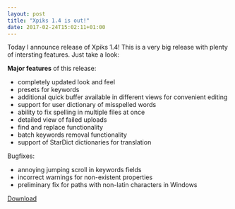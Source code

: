 ```yaml
---
layout: post
title: "Xpiks 1.4 is out!"
date: 2017-02-24T15:02:11+01:00
---
```


Today I announce release of Xpiks 1.4! This is a very big release with plenty of intersting features. Just take a look:

**Major features** of this release:

- completely updated look and feel
- presets for keywords
- additional quick buffer available in different views for convenient editing
- support for user dictionary of misspelled words
- ability to fix spelling in multiple files at once
- detailed view of failed uploads
- find and replace functionality
- batch keywords removal functionality
- support of StarDict dictionaries for translation

Bugfixes:

- annoying jumping scroll in keywords fields
- incorrect warnings for non-existent properties
- preliminary fix for paths with non-latin characters in Windows

<div class="download-link"><a href="{{ site.url }}/downloads">Download</a></div>
